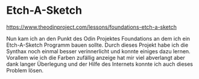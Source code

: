 # Etch-A-Sketch
https://www.theodinproject.com/lessons/foundations-etch-a-sketch

Nun kam ich an den Punkt des Odin Projektes Foundations an dem ich ein Etch-A-Sketch Programm bauen sollte.
Durch dieses Projekt habe ich die Synthax noch einmal besser verinnerlicht und konnte einiges dazu lernen.
Vorallem wie ich die Farben zufällig anzeige hat mir viel abverlangt aber dank langer Überlegung und der Hilfe des Internets konnte ich auch dieses Problem lösen.

